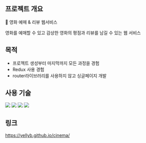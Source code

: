 ## 프로젝트 개요
:movie_camera:
영화 예매 & 리뷰 웹서비스<br/>

영화를 예매할 수 있고 감상한 영화의 평점과 리뷰를 남길 수 있는 웹 서비스


## 목적
- 프로젝트 생성부터 마지막까지 모든 과정을 경험
- Redux 사용 경험
- router라이브러리를 사용하지 않고 싱글페이지 개발

## 사용 기술

<div>
  <img src="https://img.shields.io/badge/TypeScript-3178C6?style=for-the-badge&logo-appveyor&logo=TypeScript&logoColor=white"/>
  <img src="https://img.shields.io/badge/React-61DAFB?style=for-the-badge&logo-appveyor&logo=React&logoColor=white"/>
  <img src="https://img.shields.io/badge/CSS3-1572B6?style=for-the-badge&logo-appveyor&logo=CSS3&logoColor=white"/>
  <img src="https://img.shields.io/badge/Redux-764ABC?style=for-the-badge&logo-appveyor&logo=Redux&logoColor=white"/>
</div>


## 링크
https://yellyb.github.io/cinema/
